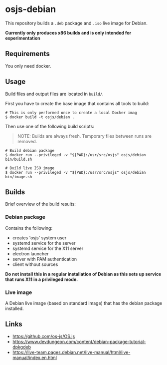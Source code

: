 # osjs-debian

This repository builds a `.deb` package and `.iso` live image for Debian.

**Currently only produces x86 builds and is only intended for experimentation**

## Requirements

You only need docker.

## Usage

Build files and output files are located in `build/`.

First you have to create the base image that contains all tools to build:

```
# This is only performed once to create a local Docker imag
$ docker build -t osjs/debian .
```

Then use one of the following build scripts:

> NOTE: Builds are always fresh. Temporary files between runs are removed.

```
# Build debian package
$ docker run --privileged -v "${PWD}:/usr/src/osjs" osjs/debian bin/build.sh

# Build live ISO image
$ docker run --privileged -v "${PWD}:/usr/src/osjs" osjs/debian bin/image.sh
```

## Builds

Brief overview of the build results:

### Debian package

Contains the following:

* creates 'osjs' system user
* systemd service for the server
* systemd service for the X11 server
* electron launcher
* server with PAM authentication
* client without sources

**Do not install this in a regular installation of Debian as this sets up service that runs X11 in a privileged mode.**

### Live image

A Debian live image (based on standard image) that has the debian package installed.

## Links

- https://github.com/os-js/OS.js
- https://www.devdungeon.com/content/debian-package-tutorial-dpkgdeb
- https://live-team.pages.debian.net/live-manual/html/live-manual/index.en.html
